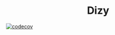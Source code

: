 <h1 align="center">Dizy</h1>

[![codecov](https://codecov.io/gh/kelian9/dizy/graph/badge.svg?token=0ASEASXF1Q)](https://codecov.io/gh/kelian9/dizy)
